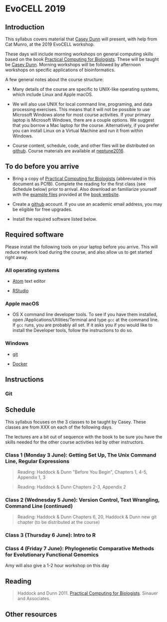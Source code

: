 # EvoCELL 2019

## Introduction

This syllabus covers material that [Casey Dunn](http://dunnlab.org) will present, with help from Cat Munro, at the 2019 EvoCELL workshop.

These days will include morning workshops on general computing skills based on the book [Practical Computing for Biologists](http://www.sinauer.com/practical-computing-for-biologists.html). These will be taught be [Casey Dunn](http://dunnlab.org). Morning workshops will be followed by afternoon workshops on specific applications of bioinformatics.

A few general notes about the course structure:

- Many details of the course are specific to UNIX-like operating systems, which include Linux and Apple macOS.

- We will also use UNIX for local command line, programing, and data processing exercises. This means that it will not be possible to use Microsoft Windows alone for most course activities. If your primary laptop is Microsoft Windows, there are a couple options. We suggest that you borrow a Mac laptop for the course. Alternatively, if you prefer you can install Linux on a Virtual Machine and run it from within Windows.

- Course content, schedule, code, and other files will be distributed on [github](https://github.com). Course materials are available at [neptune2016](https://github.com/neptune2016).


## To do before you arrive


- Bring a copy of [Practical Computing for Biologists](http://www.sinauer.com/practical-computing-for-biologists.html) (abbreviated in this document as PCfB). Complete the reading for the first class (see Schedule below) prior to arrival. Also download an familiarize yourself with the [example files](http://practicalcomputing.org) provided at the [book website](http://practicalcomputing.org).


- Create a [github](https://github.com) account. If you use an academic email address, you may be eligible for free upgrades.

- Install the required software listed below.


## Required software

Please install the following tools on your laptop before you arrive. This will reduce network load during the course, and also allow us to get started right away.

### All operating systems

- [Atom](https://atom.io) text editor

- [RStudio](https://www.rstudio.com/products/rstudio/download/#download)


### Apple macOS

- OS X command line developer tools. To see if you have them installed, open /Applications/Utilities/Terminal and type `gcc` at the command line. If `gcc` runs, you are probably all set. If it asks you if you would like to install the Developer tools, follow the instructions to do so.

### Windows

- [git](https://git-scm.com)

- [Docker](https://www.docker.com/get-started)

## Instructions

### Git

## Schedule

This syllabus focuses on the 3 classes to be taught by Casey. These classes are from XXX on each of the following days.

The lectures are a bit out of sequence with the book to be sure you have the skills needed for the other course activities led by other instructors.

### Class 1 (Monday 3 June): Getting Set Up, The Unix Command Line, Regular Expressions
> Reading: Haddock & Dunn "Before You Begin", Chapters 1, 4-5, Appendix 1, 3


> Reading: Haddock & Dunn Chapters 2-3, Appendix 2

### Class 2 (Wednesday 5 June): Version Control, Text Wrangling, Command Line (continued)
> Reading: Haddock & Dunn Chapters 6, 20, Haddock & Dunn new git chapter (to be distributed at the course)

### Class 3 (Thursday 6 June): Intro to R


### Class 4 (Friday 7 June): Phylogenetic Comparative Methods for Evolutionary Functional Genomics

Amy will also give a 1-2 hour workshop on this day


## Reading

> Haddock and Dunn 2011. [Practical Computing for Biologists](http://www.sinauer.com/practical-computing-for-biologists.html). Sinauer and Associates.

## Other resources
